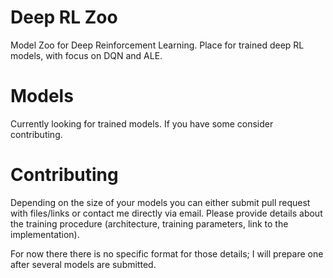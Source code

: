 # Deep RL Zoo
Model Zoo for Deep Reinforcement Learning. Place for trained deep RL models, with focus on DQN and ALE.

# Models
Currently looking for trained models. If you have some consider contributing.

# Contributing
Depending on the size of your models you can either submit pull request with files/links or contact me directly via email. Please provide details about the training procedure (architecture, training parameters, link to the implementation).

For now there there is no specific format for those details; I will prepare one after several models are submitted.
